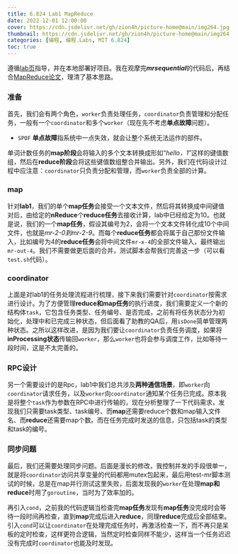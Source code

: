 ```yaml
---
title: 6.824 Lab1 MapReduce
date: 2022-12-01 12:00:00
cover: https://cdn.jsdelivr.net/gh/zion4h/picture-home@main/img264.jpg
thumbnail: https://cdn.jsdelivr.net/gh/zion4h/picture-home@main/img264.jpg
categories: [编程, 编程.Labs, MIT 6.824]
toc: true
---
```

遵循[lab页](https://pdos.csail.mit.edu/6.824/labs/lab-mr.html)指导，并在本地部署好项目。我在观摩完***mrsequential***的代码后，再结合[MapReduce论文](https://static.googleusercontent.com/media/research.google.com/zh-CN//archive/mapreduce-osdi04.pdf)，理清了基本思路。
<!--more-->

### 准备

首先，我们会有两个角色，`worker`负责处理任务，`coordinator`负责管理和分配任务，一般有一个`coordinator`和多个`worker`（现在先不考虑**单点故障**问题）。

- `SPOF` **单点故障**指系统中一点失效，就会让整个系统无法运作的部件。

单词计数任务的**map阶段**会将输入的多个文本转换成形如“*hello，1*”这样的键值数组，然后在**reduce阶段**会将这些键值数组整合并输出。另外，我们在代码设计过程中应注意：`coordinator`只负责分配和管理，而`worker`负责全部的计算。

### map

针对**lab1**，我们的单个**map任务**会接受一个文本文件，然后将其转换成中间键值对后，由给定的**nReduce**个**reduce任务**去接收计算，lab中已经给定为10。也就是说，我们的一个**map任务**，假设其编号为2，会将一个文本文件转化成10个中间文件，也就是*mr-2-0到mr-2-9*。而每个**reduce任务**都会将属于自己那份文件输入，比如编号为4的**reduce任务**会将中间文件`mr-x-4`的全部文件输入，最终输出`mr-out-4`。我们不需要做更后面的合并，测试脚本会帮我们完善这一步（可以看`test.sh`代码）。

### coordinator

上面是对lab1的任务处理流程进行梳理，接下来我们需要针对`coordinator`按需求进行设计。为了方便管理**reduce和map任务**的执行进度，我们需要定义一个新的结构体`task`，它包含任务类型、任务编号、是否完成，之前有将任务状态分为初始化，处理中和已完成三种状态，但后面看了助教的QA后，用`isDone`简单管理两种状态。之所以这样改进，是因为我们要让`coordinator`负责任务调度，如果将**inProcessing状态**传输回`worker`，那么`worker`也将会参与调度工作，比如等待一段时间，这是不太完善的。

### RPC设计

另一个需要设计的是Rpc，lab1中我们总共涉及**两种通信场景**，即`worker`向`coordinator`请求任务，以及`worker`向`coordinator`通知某个任务已完成。原本我是将整个`task`作为参数在RPC中进行传输的，现在分析整理了一下代码需求，发现我们只需要task类型、task编号、而**map**还需要reduce个数和map输入文件名、而**reduce**还需要map个数。而在任务完成时发送的信息，只包括task的类型和task的编号。

### 同步问题

最后，我们还需要处理同步问题。后面是漫长的修改，我控制并发的手段很单一，就是将`coordinator`访问共享变量的代码都用mutex包起来，最后用test-mr脚本测试的时候，总是在map并行测试这里失败，后面发现我的`worker`在处理**map和reduce**时用了`goroutine`，当时为了效率加的。

再引入`cond`，之前我的代码逻辑当检查完**map任务**发现有**map任务**没完成时会等待一段时间再检查，直到**map**完成后进入**reduce**，同理**reduce**完成后全部结束。引入`cond`可以让`coordinator`在处理完成任务时，再激活检查一下，而不再只是呆板的定时检查，这样更符合逻辑，当然定时检查同样不能少，这样当一个任务迟迟没有完成时`coordinator`也能及时发现。
